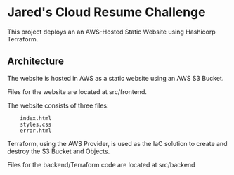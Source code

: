 # Jared's Cloud Resume Challenge

This project deploys an an AWS-Hosted Static Website using Hashicorp Terraform.

## Architecture

The website is hosted in AWS as a static website using an AWS S3 Bucket.  
  
Files for the website are located at src/frontend.

The website consists of three files:
```
    index.html
    styles.css
    error.html
```
Terraform, using the AWS Provider, is used as the IaC solution to create and destroy the S3 Bucket and Objects.  
  
Files for the backend/Terraform code are located at src/backend